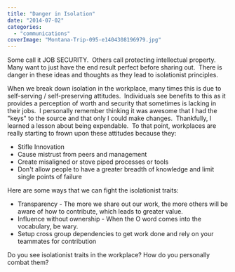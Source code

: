 ```yaml
---
title: "Danger in Isolation"
date: "2014-07-02"
categories: 
  - "communications"
coverImage: "Montana-Trip-095-e1404308196979.jpg"
---
```


Some call it JOB SECURITY.  Others call protecting intellectual property.  Many want to just have the end result perfect before sharing out.  There is danger in these ideas and thoughts as they lead to isolationist principles. 

When we break down isolation in the workplace, many times this is due to self-serving / self-preserving attitudes.  Individuals see benefits to this as it provides a perception of worth and security that sometimes is lacking in their jobs.  I personally remember thinking it was awesome that I had the "keys" to the source and that only I could make changes.  Thankfully, I learned a lesson about being expendable.  To that point, workplaces are really starting to frown upon these attitudes because they:

- Stifle Innovation
- Cause mistrust from peers and management
- Create misaligned or stove piped processes or tools
- Don't allow people to have a greater breadth of knowledge and limit single points of failure

Here are some ways that we can fight the isolationist traits:

- Transparency - The more we share out our work, the more others will be aware of how to contribute, which leads to greater value.
- Influence without ownership - When the O word comes into the vocabulary, be wary.
- Setup cross group dependencies to get work done and rely on your teammates for contribution

Do you see isolationist traits in the workplace? How do you personally combat them?
